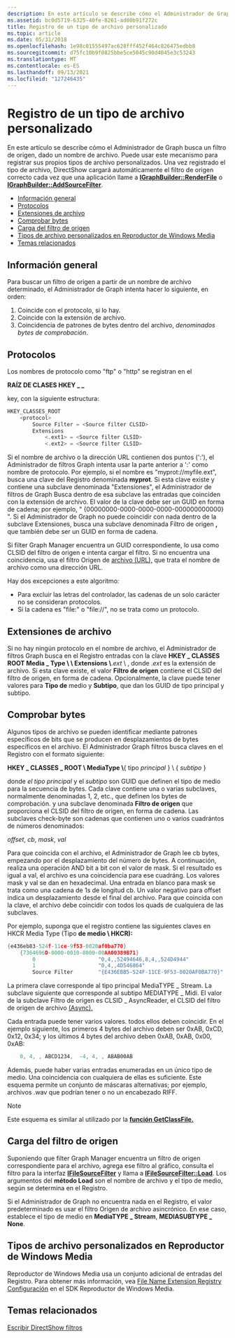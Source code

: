 ```yaml
---
description: En este artículo se describe cómo el Administrador de Graph busca un filtro de origen, dado un nombre de archivo.
ms.assetid: bc0d5719-6325-40fe-8261-ad00b91f272c
title: Registro de un tipo de archivo personalizado
ms.topic: article
ms.date: 05/31/2018
ms.openlocfilehash: 1e98c01555497ac628fff452f464c826475edbb8
ms.sourcegitcommit: d75fc10b9f0825bbe5ce5045c90d4045e3c53243
ms.translationtype: MT
ms.contentlocale: es-ES
ms.lasthandoff: 09/13/2021
ms.locfileid: "127246435"
---
```

# <a name="registering-a-custom-file-type"></a>Registro de un tipo de archivo personalizado

En este artículo se describe cómo el Administrador de Graph busca un filtro de origen, dado un nombre de archivo. Puede usar este mecanismo para registrar sus propios tipos de archivo personalizados. Una vez registrado el tipo de archivo, DirectShow cargará automáticamente el filtro de origen correcto cada vez que una aplicación llame a [**IGraphBuilder::RenderFile**](/windows/desktop/api/Strmif/nf-strmif-igraphbuilder-renderfile) o [**IGraphBuilder::AddSourceFilter**](/windows/desktop/api/Strmif/nf-strmif-igraphbuilder-addsourcefilter).

-   [Información general](#overview)
-   [Protocolos](#protocols)
-   [Extensiones de archivo](#file-extensions)
-   [Comprobar bytes](#check-bytes)
-   [Carga del filtro de origen](#loading-the-source-filter)
-   [Tipos de archivo personalizados en Reproductor de Windows Media](#custom-file-types-in-windows-media-player)
-   [Temas relacionados](#related-topics)

## <a name="overview"></a>Información general

Para buscar un filtro de origen a partir de un nombre de archivo determinado, el Administrador de Graph intenta hacer lo siguiente, en orden:

1.  Coincide con el protocolo, si lo hay.
2.  Coincide con la extensión de archivo.
3.  Coincidencia de patrones de bytes dentro del archivo, *denominados bytes de comprobación*.

## <a name="protocols"></a>Protocolos

Los nombres de protocolo como "ftp" o "http" se registran en el

**RAÍZ DE CLASES HKEY \_ \_**

key, con la siguiente estructura:


```C++
HKEY_CLASSES_ROOT
    <protocol>
        Source Filter = <Source filter CLSID>
        Extensions
            <.ext1> = <Source filter CLSID>
            <.ext2> = <Source filter CLSID>
```



Si el nombre de archivo o la dirección URL contienen dos puntos (':'), el Administrador de filtros Graph intenta usar la parte anterior a ':' como nombre de protocolo. Por ejemplo, si el nombre es "myprot://myfile.ext", busca una clave del Registro denominada **myprot**. Si esta clave existe y contiene una subclave denominada "Extensiones", el Administrador de filtros de Graph Busca dentro de esa subclave las entradas que coinciden con la extensión de archivo. El valor de la clave debe ser un GUID en forma de cadena; por ejemplo, " {00000000-0000-0000-0000-000000000000} ". Si el Administrador de Graph no puede  coincidir con nada dentro de la subclave Extensiones, busca una subclave denominada Filtro de origen **,** que también debe ser un GUID en forma de cadena.

Si filter Graph Manager encuentra un GUID correspondiente, lo usa como CLSID del filtro de origen e intenta cargar el filtro. Si no encuentra una coincidencia, usa el filtro Origen de [archivo (URL),](file-source--url--filter.md) que trata el nombre de archivo como una dirección URL.

Hay dos excepciones a este algoritmo:

-   Para excluir las letras del controlador, las cadenas de un solo carácter no se consideran protocolos.
-   Si la cadena es "file:" o "file://", no se trata como un protocolo.

## <a name="file-extensions"></a>Extensiones de archivo

Si no hay ningún protocolo en el nombre de archivo, el Administrador de filtros Graph busca en el Registro entradas con la clave **HKEY \_ CLASSES ROOT Media \_ Type \\ \\ Extensions \\**.*ext* \\ , donde .*ext* es la extensión de archivo. Si esta clave existe, el valor **Filtro de origen** contiene el CLSID del filtro de origen, en forma de cadena. Opcionalmente, la clave puede tener valores para **Tipo de** medio y **Subtipo**, que dan los GUID de tipo principal y subtipo.

## <a name="check-bytes"></a>Comprobar bytes

Algunos tipos de archivo se pueden identificar mediante patrones específicos de bits que se producen en desplazamientos de bytes específicos en el archivo. El Administrador Graph filtros busca claves en el Registro con el formato siguiente:

**HKEY \_ CLASSES \_ ROOT \\ MediaType \\**{ tipo *principal* } \\ { *subtipo* }

donde *el tipo principal* y el *subtipo* son GUID que definen el tipo de medio para la secuencia de bytes. Cada clave contiene una o varias subclaves, normalmente denominadas 1, 2, etc., que definen los bytes de comprobación. y una subclave denominada **Filtro de origen** que proporciona el CLSID del filtro de origen, en forma de cadena. Las subclaves check-byte son cadenas que contienen uno o varios cuadrántos de números denominados:

*offset*, *cb*, *mask*, *val*

Para que coincida con el archivo, el Administrador de Graph lee cb bytes, empezando por el desplazamiento del número de bytes. A continuación, realiza una operación AND bit a bit con el valor de mask. Si el resultado es igual a val, el archivo es una coincidencia para ese cuadráng. Los valores mask y val se dan en hexadecimal. Una entrada en blanco para mask se trata como una cadena de 1s de longitud cb. Un valor negativo para offset indica un desplazamiento desde el final del archivo. Para que coincida con la clave, el archivo debe coincidir con todos los quads de cualquiera de las subclaves.

Por ejemplo, suponga que el registro contiene las siguientes claves en HKCR Media Type (Tipo **de medio \\ HKCR):**


```C++
{e436eb83-524f-11ce-9f53-0020af0ba770}
    {7364696D-0000-0010-8000-00AA00389B71}
        0                    "0,4,,52494646,8,4,,524D4944"
        1                    "0,4,,4D546864"
        Source Filter        "{E436EBB5-524F-11CE-9F53-0020AF0BA770}"
```



La primera clave corresponde al tipo principal MediaTYPE \_ Stream. La subclave siguiente que corresponde al subtipo MEDIATYPE \_ Midi. El valor de la subclave Filtro de origen es CLSID \_ AsyncReader, el CLSID del filtro de origen de archivo [(Async).](file-source--async--filter.md)

Cada entrada puede tener varios valores. todos ellos deben coincidir. En el ejemplo siguiente, los primeros 4 bytes del archivo deben ser 0xAB, 0xCD, 0x12, 0x34; y los últimos 4 bytes del archivo deben 0xAB, 0xAB, 0x00, 0xAB:


```C++
    0, 4, , ABCD1234,  -4, 4, , ABAB00AB 
```



Además, puede haber varias entradas enumeradas en un único tipo de medio. Una coincidencia con cualquiera de ellas es suficiente. Este esquema permite un conjunto de máscaras alternativas; por ejemplo, archivos .wav que podrían tener o no un encabezado RIFF.

> [!Note]  
> Este esquema es similar al utilizado por la [**función GetClassFile.**](/windows/win32/api/objbase/nf-objbase-getclassfile)

 

## <a name="loading-the-source-filter"></a>Carga del filtro de origen

Suponiendo que filter Graph Manager encuentra un filtro de origen correspondiente para el archivo, agrega ese filtro al gráfico, consulta el filtro para la interfaz [**IFileSourceFilter**](/windows/desktop/api/Strmif/nn-strmif-ifilesourcefilter) y llama a [**IFileSourceFilter::Load**](/windows/desktop/api/Strmif/nf-strmif-ifilesourcefilter-load). Los argumentos del **método Load** son el nombre de archivo y el tipo de medio, según se determina en el Registro.

Si el Administrador de Graph no encuentra nada en el Registro, el valor predeterminado es usar el filtro Origen de archivo asincrónico. En ese caso, establece el tipo de medio en **MediaTYPE \_ Stream**, **MEDIASUBTYPE \_ None**.

## <a name="custom-file-types-in-windows-media-player"></a>Tipos de archivo personalizados en Reproductor de Windows Media

Reproductor de Windows Media usa un conjunto adicional de entradas del Registro. Para obtener más información, vea [File Name Extension Registry Configuración](../wmp/file-name-extension-registry-settings.md) en el SDK Reproductor de Windows Media.

## <a name="related-topics"></a>Temas relacionados

<dl> <dt>

[Escribir DirectShow filtros](writing-directshow-filters.md)
</dt> </dl>

 

 
